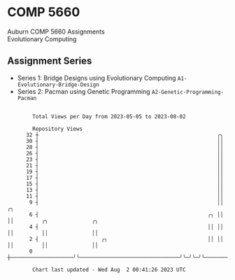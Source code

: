 # COMP 5660
Auburn COMP 5660 Assignments  
Evolutionary Computing

## Assignment Series
- Series 1: Bridge Designs using Evolutionary Computing `A1-Evolutionary-Bridge-Design`
- Series 2: Pacman using Genetic Programming `A2-Genetic-Programming-Pacman`

```

        Total Views per Day from 2023-05-05 to 2023-08-02

        Repository Views
      32 ┼                                                         ╭╮
      30 ┤                                                         ││
      28 ┤                                                         ││
      26 ┤                                                         ││
      23 ┤                                                         ││
      21 ┤                                                         ││
      19 ┤                                                         ││
      17 ┤                                                         ││
      15 ┤                                                         ││
      13 ┤                                                         ││
      11 ┤                                                         ││
       9 ┤                                                         ││ ╭╮
       6 ┤                                                      ╭╮ ││ ││         ╭╮              ╭╮
       4 ┤                                                      ││ ││ ││         ││              ││
       2 ┤                    ╭╮                                ││ ││ ││         ││              ││
       0 ┼────────────────────╯╰────────────────────────────────╯╰─╯╰─╯╰─────────╯╰──────────────╯╰

        Chart last updated - Wed Aug  2 00:41:26 2023 UTC
        
```

